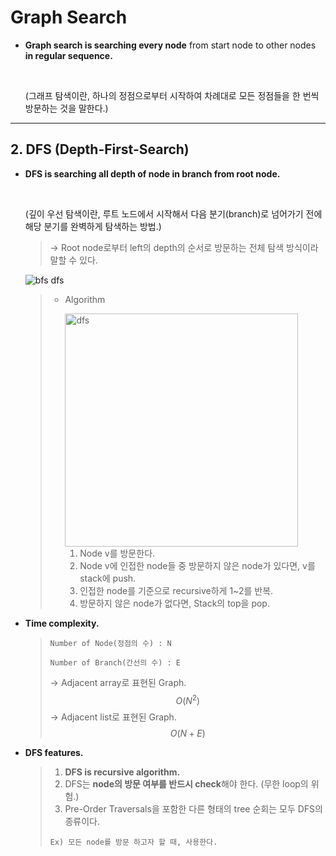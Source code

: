 # Graph Search

- **Graph search is searching every node** from start node to other nodes **in regular sequence.**

  <br>

  (그래프 탐색이란, 하나의 정점으로부터 시작하여 차례대로 모든 정점들을 한 번씩 방문하는 것을 말한다.)

------

## 2. DFS (Depth-First-Search)

- **DFS is searching all depth of node in branch from root node.**

  <br>

  (깊이 우선 탐색이란, 루트 노드에서 시작해서 다음 분기(branch)로 넘어가기 전에 해당 분기를 완벽하게 탐색하는 방법.)

  > → Root node로부터 left의 depth의 순서로 방문하는 전체 탐색 방식이라 말할 수 있다.

  ![bfs dfs](https://user-images.githubusercontent.com/23169707/48314840-d01a8980-e612-11e8-9298-514d7405dd8b.gif)

  > * Algorithm
  >
  >   <img width="373" alt="dfs" src="https://user-images.githubusercontent.com/23169707/48315541-01975300-e61b-11e8-8d46-3cc1a6b37a01.png">
  >
  >   1. Node v를 방문한다.
  >   2. Node v에 인접한 node들 중 방문하지 않은 node가 있다면, v를 stack에 push.
  >   3. 인접한 node를 기준으로 recursive하게 1~2를 반복.
  >   4. 방문하지 않은 node가 없다면, Stack의 top을 pop.

- **Time complexity.**

  > `Number of Node(정점의 수) : N`
  >
  > `Number of Branch(간선의 수) : E`
  >
  > → Adjacent array로 표현된 Graph.
  > $$
  > O(N^2)
  > $$
  > → Adjacent list로 표현된 Graph.
  > $$
  > O(N+E)
  > $$
  >

- **DFS features.**

  > 1. **DFS is recursive algorithm.**
  > 2. DFS는 **node의 방문 여부를 반드시 check**해야 한다. (무한 loop의 위험.)
  > 3. Pre-Order Traversals을 포함한 다른 형태의 tree 순회는 모두 DFS의 종류이다.
  >
  > `Ex) 모든 node를 방문 하고자 할 때, 사용한다.`